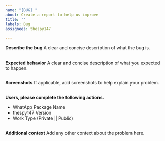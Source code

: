 ```yaml
---
name: "[BUG] "
about: Create a report to help us improve
title: ''
labels: Bug
assignees: thespy147

---
```


**Describe the bug**
A clear and concise description of what the bug is.

##

**Expected behavior**
A clear and concise description of what you expected to happen.

##

**Screenshots**
If applicable, add screenshots to help explain your problem.

##

**Users, please complete the following actions.**
- WhatApp Package Name
- thespy147 Version
- Work Type (Private || Public)

##

**Additional context**
Add any other context about the problem here.
